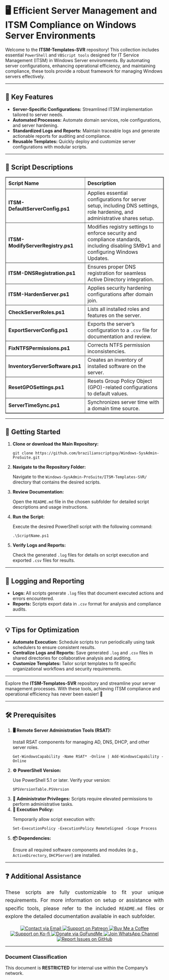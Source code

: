 <div>
  <h1>🖥️ Efficient Server Management and ITSM Compliance on Windows Server Environments</h1>
  <p>
    Welcome to the <strong>ITSM-Templates-SVR</strong> repository! This collection includes essential 
    <code>PowerShell</code> and <code>VBScript tools</code> designed for IT Service Management (ITSM) in Windows Server environments. By automating server configurations, enhancing operational efficiency, and maintaining compliance, these tools provide a robust framework for managing Windows servers effectively.
  </p>

  <hr />

  <h2>🌟 Key Features</h2>
  <ul>
    <li><strong>Server-Specific Configurations:</strong> Streamlined ITSM implementation tailored to server needs.</li>
    <li><strong>Automated Processes:</strong> Automate domain services, role configurations, and server hardening.</li>
    <li><strong>Standardized Logs and Reports:</strong> Maintain traceable logs and generate actionable reports for auditing and compliance.</li>
    <li><strong>Reusable Templates:</strong> Quickly deploy and customize server configurations with modular scripts.</li>
  </ul>

  <hr />

  <h2>📄 Script Descriptions</h2>
  <table border="1" style="border-collapse: collapse; width: 100%; text-align: left;">
    <thead>
      <tr>
        <th style="padding: 8px;"><strong>Script Name</strong></th>
        <th style="padding: 8px;">Description</th>
      </tr>
    </thead>
    <tbody>
      <tr>
        <td><strong>ITSM-DefaultServerConfig.ps1</strong></td>
        <td>Applies essential configurations for server setup, including DNS settings, role hardening, and administrative shares setup.</td>
      </tr>
      <tr>
        <td><strong>ITSM-ModifyServerRegistry.ps1</strong></td>
        <td>Modifies registry settings to enforce security and compliance standards, including disabling SMBv1 and configuring Windows Updates.</td>
      </tr>
      <tr>
        <td><strong>ITSM-DNSRegistration.ps1</strong></td>
        <td>Ensures proper DNS registration for seamless Active Directory integration.</td>
      </tr>
      <tr>
        <td><strong>ITSM-HardenServer.ps1</strong></td>
        <td>Applies security hardening configurations after domain join.</td>
      </tr>
      <tr>
        <td><strong>CheckServerRoles.ps1</strong></td>
        <td>Lists all installed roles and features on the server.</td>
      </tr>
      <tr>
        <td><strong>ExportServerConfig.ps1</strong></td>
        <td>Exports the server’s configuration to a <code>.csv</code> file for documentation and review.</td>
      </tr>
      <tr>
        <td><strong>FixNTFSPermissions.ps1</strong></td>
        <td>Corrects NTFS permission inconsistencies.</td>
      </tr>
      <tr>
        <td><strong>InventoryServerSoftware.ps1</strong></td>
        <td>Creates an inventory of installed software on the server.</td>
      </tr>
      <tr>
        <td><strong>ResetGPOSettings.ps1</strong></td>
        <td>Resets Group Policy Object (GPO)-related configurations to default values.</td>
      </tr>
      <tr>
        <td><strong>ServerTimeSync.ps1</strong></td>
        <td>Synchronizes server time with a domain time source.</td>
      </tr>
    </tbody>
  </table>

  <hr />

<h2>🚀 Getting Started</h2>
  <ol>
      <li>
      <strong>Clone or download the Main Repository:</strong>
      <pre><code>git clone https://github.com/brazilianscriptguy/Windows-SysAdmin-ProSuite.git</code></pre>
    </li>
    <li>
      <strong>Navigate to the Repository Folder:</strong>
      <p>Navigate to the <code>Windows-SysAdmin-ProSuite/ITSM-Templates-SVR/</code> directory that contains the desired scripts.</p>
    </li>
    <li>
      <strong>Review Documentation:</strong>
      <p>Open the <code>README.md</code> file in the chosen subfolder for detailed script descriptions and usage instructions.</p>
    </li>
    <li>
      <strong>Run the Script:</strong>
      <p>Execute the desired PowerShell script with the following command:</p>
      <pre><code>.\ScriptName.ps1</code></pre>
    </li>
    <li>
      <strong>Verify Logs and Reports:</strong>
      <p>Check the generated <code>.log</code> files for details on script execution and exported <code>.csv</code> files for results.</p>
    </li>
  </ol>

  <hr />

  <h2>📝 Logging and Reporting</h2>
  <ul>
    <li><strong>Logs:</strong> All scripts generate <code>.log</code> files that document executed actions and errors encountered.</li>
    <li><strong>Reports:</strong> Scripts export data in <code>.csv</code> format for analysis and compliance audits.</li>
  </ul>

  <hr />

  <h2>💡 Tips for Optimization</h2>
  <ul>
    <li><strong>Automate Execution:</strong> Schedule scripts to run periodically using task schedulers to ensure consistent results.</li>
    <li><strong>Centralize Logs and Reports:</strong> Save generated <code>.log</code> and <code>.csv</code> files in shared directories for collaborative analysis and auditing.</li>
    <li><strong>Customize Templates:</strong> Tailor script templates to fit specific organizational workflows and security requirements.</li>
  </ul>

  <hr />

  <p>Explore the <strong>ITSM-Templates-SVR</strong> repository and streamline your server management processes. With these tools, achieving ITSM compliance and operational efficiency has never been easier! 🎉</p>

  <hr />

  <h2>🛠️ Prerequisites</h2>
  <ol>
    <li>
      <strong>🖥️ Remote Server Administration Tools (RSAT):</strong>
      <p>Install RSAT components for managing AD, DNS, DHCP, and other server roles.</p>
      <pre><code>Get-WindowsCapability -Name RSAT* -Online | Add-WindowsCapability -Online</code></pre>
    </li>
    <li>
      <strong>⚙️ PowerShell Version:</strong>
      <p>Use PowerShell 5.1 or later. Verify your version:</p>
      <pre><code>$PSVersionTable.PSVersion</code></pre>
    </li>
    <li><strong>🔑 Administrator Privileges:</strong> Scripts require elevated permissions to perform administrative tasks.</li>
    <li>
      <strong>🔧 Execution Policy:</strong>
      <p>Temporarily allow script execution with:</p>
      <pre><code>Set-ExecutionPolicy -ExecutionPolicy RemoteSigned -Scope Process</code></pre>
    </li>
    <li>
      <strong>📦 Dependencies:</strong>
      <p>Ensure all required software components and modules (e.g., <code>ActiveDirectory</code>, <code>DHCPServer</code>) are installed.</p>
    </li>
  </ol>

  <hr />

<h2>❓ Additional Assistance</h2>
<p style="text-align: justify; font-size: 16px; line-height: 1.6;">
  These scripts are fully customizable to fit your unique requirements. For more information on setup or assistance with 
  specific tools, please refer to the included <code>README.md</code> files or explore the detailed documentation available 
  in each subfolder.
</p>

<div align="center">
  <a href="mailto:luizhamilton.lhr@gmail.com" target="_blank" rel="noopener noreferrer" aria-label="Email Luiz Hamilton">
    <img src="https://img.shields.io/badge/Email-luizhamilton.lhr@gmail.com-D14836?style=for-the-badge&logo=gmail" 
         alt="Contact via Email">
  </a>
  <a href="https://www.patreon.com/brazilianscriptguy" target="_blank" rel="noopener noreferrer" aria-label="Support on Patreon">
    <img src="https://img.shields.io/badge/Support%20Me-Patreon-red?style=for-the-badge&logo=patreon" 
         alt="Support on Patreon">
  </a>
  <a href="https://buymeacoffee.com/brazilianscriptguy" target="_blank" rel="noopener noreferrer" aria-label="Buy Me a Coffee">
    <img src="https://img.shields.io/badge/Buy%20Me%20a%20Coffee-Support-yellow?style=for-the-badge&logo=buymeacoffee" 
         alt="Buy Me a Coffee">
  </a>
  <a href="https://ko-fi.com/brazilianscriptguy" target="_blank" rel="noopener noreferrer" aria-label="Support on Ko-fi">
    <img src="https://img.shields.io/badge/Ko--fi-Support%20Me-blue?style=for-the-badge&logo=kofi" 
         alt="Support on Ko-fi">
  </a>
  <a href="https://gofund.me/4599d3e6" target="_blank" rel="noopener noreferrer" aria-label="Donate via GoFundMe">
    <img src="https://img.shields.io/badge/GoFundMe-Donate-green?style=for-the-badge&logo=gofundme" 
         alt="Donate via GoFundMe">
  </a>
  <a href="https://whatsapp.com/channel/0029VaEgqC50G0XZV1k4Mb1c" target="_blank" rel="noopener noreferrer" aria-label="Join WhatsApp Channel">
    <img src="https://img.shields.io/badge/Join%20Us-WhatsApp-25D366?style=for-the-badge&logo=whatsapp" 
         alt="Join WhatsApp Channel">
  </a>
  <a href="https://github.com/brazilianscriptguy/Windows-SysAdmin-ProSuite/blob/main/.github/ISSUE_TEMPLATE/CUSTOM_ISSUE_TEMPLATE.md" 
     target="_blank" rel="noopener noreferrer" aria-label="Report Issues on GitHub">
    <img src="https://img.shields.io/badge/Report%20Issues-GitHub-blue?style=for-the-badge&logo=github" 
         alt="Report Issues on GitHub">
  </a>
</div>


  <hr />
  <h3>Document Classification</h3>
  <p>This document is <strong>RESTRICTED</strong> for internal use within the Company’s network.</p>
</div>
